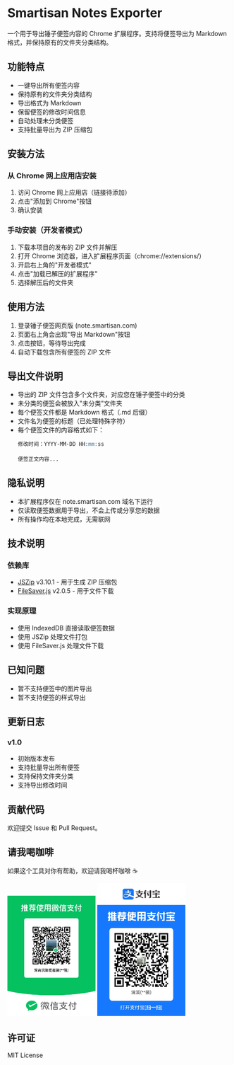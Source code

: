 # Smartisan Notes Exporter

一个用于导出锤子便签内容的 Chrome 扩展程序。支持将便签导出为 Markdown 格式，并保持原有的文件夹分类结构。


## 功能特点

- 一键导出所有便签内容
- 保持原有的文件夹分类结构
- 导出格式为 Markdown
- 保留便签的修改时间信息
- 自动处理未分类便签
- 支持批量导出为 ZIP 压缩包

## 安装方法

### 从 Chrome 网上应用店安装

1. 访问 Chrome 网上应用店（链接待添加）
2. 点击"添加到 Chrome"按钮
3. 确认安装

### 手动安装（开发者模式）

1. 下载本项目的发布的 ZIP 文件并解压
2. 打开 Chrome 浏览器，进入扩展程序页面（chrome://extensions/）
3. 开启右上角的"开发者模式"
4. 点击"加载已解压的扩展程序"
5. 选择解压后的文件夹

## 使用方法

1. 登录锤子便签网页版 (note.smartisan.com)
2. 页面右上角会出现"导出 Markdown"按钮
3. 点击按钮，等待导出完成
4. 自动下载包含所有便签的 ZIP 文件

## 导出文件说明

- 导出的 ZIP 文件包含多个文件夹，对应您在锤子便签中的分类
- 未分类的便签会被放入"未分类"文件夹
- 每个便签文件都是 Markdown 格式（.md 后缀）
- 文件名为便签的标题（已处理特殊字符）
- 每个便签文件的内容格式如下：
  ```markdown
  修改时间：YYYY-MM-DD HH:mm:ss

  便签正文内容...
  ```

## 隐私说明

- 本扩展程序仅在 note.smartisan.com 域名下运行
- 仅读取便签数据用于导出，不会上传或分享您的数据
- 所有操作均在本地完成，无需联网

## 技术说明

### 依赖库
- [JSZip](https://stuk.github.io/jszip/) v3.10.1 - 用于生成 ZIP 压缩包
- [FileSaver.js](https://github.com/eligrey/FileSaver.js/) v2.0.5 - 用于文件下载

### 实现原理
- 使用 IndexedDB 直接读取便签数据
- 使用 JSZip 处理文件打包
- 使用 FileSaver.js 处理文件下载

## 已知问题

- 暂不支持便签中的图片导出
- 暂不支持便签的样式导出

## 更新日志

### v1.0
- 初始版本发布
- 支持批量导出所有便签
- 支持保持文件夹分类
- 支持导出修改时间

## 贡献代码

欢迎提交 Issue 和 Pull Request。

## 请我喝咖啡

如果这个工具对你有帮助，欢迎请我喝杯咖啡 ☕️

<img src="public/imgs/wechat-pay.jpg" width="200" alt="微信支付">
<img src="public/imgs/alipay.jpg" width="200" alt="支付宝">


## 许可证

MIT License
